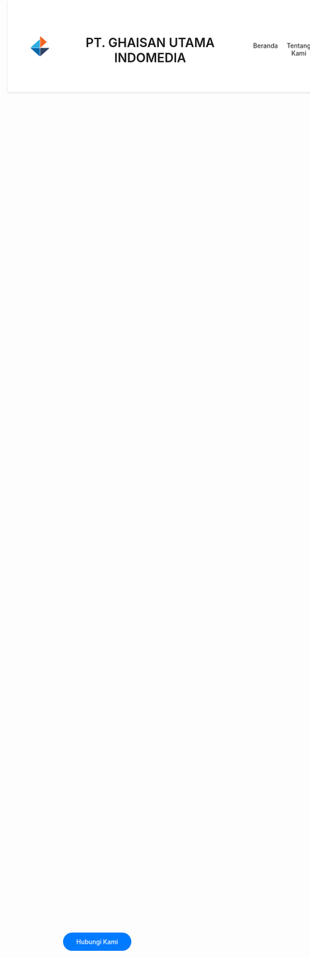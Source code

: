 <!DOCTYPE html>
<html lang="id">
<head>
  <meta charset="UTF-8" />
  <meta name="viewport" content="width=device-width, initial-scale=1.0" />
  <title>Nama Perusahaan Anda</title>
  <link rel="stylesheet" href="styles.css" />
  <!-- Google Fonts -->
  <link rel="preconnect" href="https://fonts.googleapis.com" />
  <link
    href="https://fonts.googleapis.com/css2?family=Poppins:wght@300;400;600&display=swap"
    rel="stylesheet"
  />
  <style>
    /* General Styles */
    * {
        margin: 0;
        padding: 0;
        box-sizing: border-box;
        scroll-behavior: smooth;
    }
    
    body {
        font-family: 'Poppins', sans-serif;
        line-height: 1.6;
        color: #333;
    }
    
    .container {
        width: 90%;
        max-width: 1200px;
        margin: auto;
        padding: 40px 0;
    }
    
    h1, h2, h3, h4 {
        margin-bottom: 20px;
        font-weight: 600;
    }
    
    /* Header */
    header {
        background: #fff;
        padding: px 0;
        position: fixed;
        width: 100%;
        top: 0;
        z-index: 100;
        box-shadow: 0 2px 5px rgba(0, 0, 0, 0.1);
    }
    
    .logo {
        height: 50px;
    }
    
    nav {
        float: right;
    }
    
    nav ul {
        list-style: none;
        display: flex;
        gap: 20px;
    }
    
    nav a {
        text-decoration: none;
        color: #333;
        font-weight: 500;
        transition: color 0.3s;
    }
    
    nav a:hover {
        color: #007bff;
    }
    
    /* Hero Section */
    .hero {
        background: url('images/hero-bg.jpg') no-repeat center center/cover;
        height: 100vh;
        display: flex;
        align-items: center;
        color: #fff;
        text-align: center;
        position: relative;
        padding-top: 80px;
    }
    
    .hero::after {
        content: '';
        position: absolute;
        top: 0;
        left: 0;
        width: 100%;
        height: 100%;
        background-color: rgba(0, 0, 0, 0.5);
    }
    
    .hero .container {
        position: relative;
        z-index: 1;
    }
    
    .hero h1 {
        font-size: 2.5rem;
        margin-bottom: 20px;
        animation: fadeInDown 1s ease-in-out;
    }
    
    .hero h1 span {
        color: #007bff;
    }
    
    .hero p {
        font-size: 1.2rem;
        margin-bottom: 30px;
        animation: fadeInUp 1s ease-in-out;
    }
    
    .btn {
        display: inline-block;
        padding: 12px 30px;
        background-color: #007bff;
        color: #fff;
        border-radius: 50px;
        text-decoration: none;
        font-weight: 500;
        transition: background-color 0.3s;
    }
    
    .btn:hover {
        background-color: #0056b3;
    }
    
    /* About Section */
    .about {
        background-color: #f9f9f9;
        padding: 80px 0;
    }
    
    .about-content {
        text-align: center;
        animation: fadeIn 1s ease-in-out;
    }
    
    .about p {
        margin-bottom: 20px;
        color: #666;
    }
    
    /* Services Section */
    .services {
        padding: 80px 0;
        text-align: center;
    }
    
    .services-wrapper {
        display: flex;
        flex-wrap: wrap;
        gap: 40px;
        justify-content: center;
        margin-top: 40px;
    }
    
    .service-item {
        background-color: #fff;
        padding: 30px;
        border-radius: 10px;
        width: 300px;
        box-shadow: 0 2px 10px rgba(0, 0, 0, 0.1);
        transition: transform 0.3s;
        animation: fadeInUp 1s ease-in-out;
    }
    
    .service-item:hover {
        transform: translateY(-10px);
    }
    
    .service-item img {
        height: 80px;
        margin-bottom: 20px;
    }
    
    .service-item h3 {
        margin-bottom: 15px;
        font-size: 1.5rem;
    }
    
    .service-item p {
        color: #666;
    }
    
    /* Portfolio Section */
    .portfolio {
        padding: 80px 0;
        text-align: center;
    }
    
    .portfolio-wrapper {
        display: flex;
        flex-wrap: wrap;
        gap: 40px;
        justify-content: center;
    }
    
    .portfolio-item {
        background-color: #fff;
        padding: 20px;
        border-radius: 10px;
        width: 300px;
        box-shadow: 0 2px 10px rgba(0, 0, 0, 0.1);
        cursor: pointer;
        transition: transform 0.3s;
    }
    
    .portfolio-item:hover {
        transform: translateY(-10px);
    }
    
    .portfolio-item img {
        width: 100%;
        height: auto;
        border-radius: 10px;
    }
    
    /* Modal Container */
    .modal {
        display: none; /* Hide by default */
        position: fixed;
        z-index: 1000;
        left: 0;
        top: 0;
        width: 100%;
        height: 100%;
        overflow: auto;
        background-color: rgba(0, 0, 0, 0.8); /* Background overlay */
        justify-content: center;
        align-items: center;
    }
    
    /* Modal Content */
    .modal-content {
        background-color: #fff;
        margin: 15px;
        padding: 20px;
        border-radius: 10px;
        max-width: 90%;
        max-height: 80%;
        overflow: hidden; /* Hide overflow if needed */
        display: flex;
        flex-direction: column;
        align-items: center;
        position: relative;
    }
    
    /* Image inside Modal */
    .modal-content img {
        max-width: 100%;
        max-height: 100%;
        object-fit: contain; /* Maintain aspect ratio */
        display: none;
    }
    
    /* Show the current image */
    .modal-content img.active {
        display: block;
    }
    
    /* Close Button */
    .modal-close {
        color: #aaa;
        float: right;
        font-size: 28px;
        font-weight: bold;
        cursor: pointer;
    }
    
    .modal-close:hover,
    .modal-close:focus {
        color: black;
        text-decoration: none;
        cursor: pointer;
    }
    
    /* Navigation Buttons */
    .modal-prev, .modal-next {
        position: absolute;
        top: 50%;
        transform: translateY(-50%);
        background-color: rgba(0, 0, 0, 0.5);
        color: #fff;
        border: none;
        padding: 10px;
        cursor: pointer;
        font-size: 24px;
        border-radius: 50%;
        z-index: 1001;
    }
    
    .modal-prev {
        left: 10px;
    }
    
    .modal-next {
        right: 10px;
    }
    
    /* Responsiveness */
    @media (max-width: 768px) {
        .modal-content {
            max-width: 95%;
            max-height: 90%;
        }
    }
    
    /* Animations */
    @keyframes fadeInDown {
        from {
            opacity: 0;
            transform: translateY(-30px);
        }
        to {
            opacity: 1;
            transform: translateY(0);
        }
    }
    
    @keyframes fadeInUp {
        from {
            opacity: 0;
            transform: translateY(30px);
        }
        to {
            opacity: 1;
            transform: translateY(0);
        }
    }
    
    @keyframes fadeIn {
        from {
            opacity: 0;
        }
        to {
            opacity: 1;
        }
    }
  </style>
</head>
<body>
  <!-- Header -->
  <header>
    <div class="container" style="display: flex; align-items: center;">
      <img src="logo-gui.png" alt="Logo Perusahaan" class="logo" />
      <div class="company-name" style="margin-left: 15px;">
        <h1>PT. GHAISAN UTAMA INDOMEDIA</h1>
      </div>
      <nav style="margin-left: auto;">
        <ul>
          <li><a href="#home">Beranda</a></li>
          <li><a href="#about">Tentang Kami</a></li>
          <li><a href="#services">Layanan</a></li>
          <li><a href="#portfolio">Portofolio</a></li>
          <li><a href="#contact">Kontak</a></li>
        </ul>
      </nav>
    </div>
  </header>

  <!-- Hero Section -->
  <section id="home" class="hero" style="background: url('foto1.jpg') no-repeat center center/cover;">
    <div class="container">
        <h1> <span></span></h1>
        <p>
        </p>
        <a href="#contact" class="btn">Hubungi Kami</a>
    </div>
</section>
  
  <!-- About Section -->
  <section id="about" class="about">
    <div class="container about-content">
      <h2>Tentang Kami</h2>
      <p>
        Kami adalah perusahaan yang berkomitmen untuk memberikan layanan
        terbaik dan solusi inovatif untuk kebutuhan bisnis Anda. Tim kami
        terdiri dari para ahli di berbagai bidang yang siap membantu Anda.
      </p>
    </div>
  </section>

  <!-- Services Section -->
  <section id="services" class="services">
    <div class="container">
      <h2>Services</h2>
      <div class="services-wrapper">
        <div class="service-item">
          <img src="icon2.png" alt="Layanan 1" />
          <h3>Event Organizer Services</h3>
          <p>
            DIdirikan tahun 2009, dan sampai sekarang telah menjadi partner terpercaya oleh banyak perusahaan dan pribadi, untuk keperluan event organizing. Mulai dari acara formal ataupun non-formal yang selalu berhasil meninggalkan kesan tersendiri bagi client
          </p>
        </div>
        <div class="service-item">
          <img src="icon23.png" alt="Layanan 2" />
          <h3>Construction Serice</h3>
          <p>
            Didirikan ditahun 2012 sampai sekarang, didukung tim teknis dan arsitek berpengalaman, menjadi Konsultan Perencanaan serta Pelaksanaan Konstruksi Perumahaan, Pengelolaan Real Estate, Renovasi Rumah dan Kantor Eksterior/Interior
          </p>
        </div>
        <div class="service-item">
          <img src="icon3.png" alt="Layanan 3" />
          <h3>Cinematography Service</h3>
          <p>
            Didirikan ditahun 2015, dan sampai sekarang telah membuat beberapa film layar lebar dengan jumlah penoton yang lebih dari lima ratus ribu orang. Disamping itu Finisia, juga telah memproduksi beberapa video, berupa compay profile, comercial dan lain-lain.
          </p>
        </div>
      </div>
    </div>
  </section>

  <!-- Portfolio Section -->
  <section id="portfolio" class="portfolio">
    <div class="container">
      <h2>Portofolio Kami</h2>
      <div class="portfolio-wrapper">
        <div class="portfolio-item" onclick="openModal('portfolio1')">
          <img src="LOGO ALPRO.png" alt="Portofolio 1" />
        </div>
        <div class="portfolio-item" onclick="openModal('portfolio2')">
          <img src="LOGO dR.jpg" alt="Portofolio 2" />
        </div>
        <div class="portfolio-item" onclick="openModal('portfolio3')">
          <img src="finisia.png" alt="Portofolio 3" />
        </div>
      </div>
    </div>
  </section>

  <!-- Modal for Portfolio 1 -->
  <div id="portfolio1" class="modal">
    <div class="modal-content">
      <span class="modal-close" onclick="closeModal('portfolio1')">&times;</span>
      <button class="modal-prev" onclick="prevImage('portfolio1')">&#10094;</button>
      <button class="modal-next" onclick="nextImage('portfolio1')">&#10095;</button>
      <img src="giias15.jpg" alt="Portofolio 1" class="active" />
      <img src="giias16.jpg" alt="Portofolio 1" />
      <img src="giias17.jpg" alt="Portofolio 1" />
      <img src="GIIAS18.jpg" alt="Portofolio 1" />
      <img src="rei.jpg" alt="Portofolio 1" />
      <img src="karangtaruna.jpg" alt="Portofolio 1" />
      <img src="FEED BMO 1 copy.jpg" alt="Portofolio 1" />
    </div>
  </div>

  <!-- Modal for Portfolio 2 -->
  <div id="portfolio2" class="modal">
    <div class="modal-content">
      <span class="modal-close" onclick="closeModal('portfolio2')">&times;</span>
      <button class="modal-prev" onclick="prevImage('portfolio2')">&#10094;</button>
      <button class="modal-next" onclick="nextImage('portfolio2')">&#10095;</button>
      <img src="dr1.jpg" alt="Portofolio 2" class="active" />
      <img src="dr2.jpg" alt="Portofolio 2" />
      <img src="dr3.jpg" alt="Portofolio 2" />
      <img src="dr4.jpg" alt="Portofolio 2" />
      <img src="dr5.jpg" alt="Portofolio 2" />
      <img src="dr6.jpg" alt="Portofolio 2" />
    </div>
  </div>

  <!-- Modal for Portfolio 3 -->
  <div id="portfolio3" class="modal">
    <div class="modal-content">
      <span class="modal-close" onclick="closeModal('portfolio3')">&times;</span>
      <button class="modal-prev" onclick="prevImage('portfolio3')">&#10094;</button>
      <button class="modal-next" onclick="nextImage('portfolio3')">&#10095;</button>
      <img src="up1.jpg" alt="Portofolio 3" class="active" />
      <img src="halomakassar.jpg" alt="Portofolio 3" />
      <img src="anakmudapalsu.jpg" alt="Portofolio 3" />
      <img src="keluarmain.jpg" alt="Portofolio 3" />
      <img src="up2.jpg" alt="Portofolio 3" />
    </div>
  </div>

  <!-- Contact Section -->
  <section id="contact">
    <div class="container">
      <h2>Kontak Kami</h2>
      <p>
        Hubungi kami untuk informasi lebih lanjut atau jika Anda memiliki
        pertanyaan tentang layanan kami.
      </p>
      <!-- Form Kontak atau informasi kontak -->
    </div>
  </section>

  <!-- JavaScript -->
  <script>
    // Fungsi untuk membuka modal
    function openModal(modalId) {
        document.getElementById(modalId).style.display = 'flex';
    }

    // Fungsi untuk menutup modal
    function closeModal(modalId) {
        document.getElementById(modalId).style.display = 'none';
    }

    // Fungsi untuk navigasi gambar
    function showImage(modalId, index) {
        var modal = document.getElementById(modalId);
        var images = modal.querySelectorAll('.modal-content img');
        if (index >= images.length) index = 0;
        if (index < 0) index = images.length - 1;
        images.forEach((img, i) => img.classList.toggle('active', i === index));
        modal.currentIndex = index;
    }

    function prevImage(modalId) {
        var modal = document.getElementById(modalId);
        showImage(modalId, (modal.currentIndex || 0) - 1);
    }

    function nextImage(modalId) {
        var modal = document.getElementById(modalId);
        showImage(modalId, (modal.currentIndex || 0) + 1);
    }

    // Event listener untuk menutup modal ketika klik di luar konten modal
    window.onclick = function(event) {
        if (event.target.classList.contains('modal')) {
            event.target.style.display = 'none';
        }
    }
  </script>
</body>
</html>
